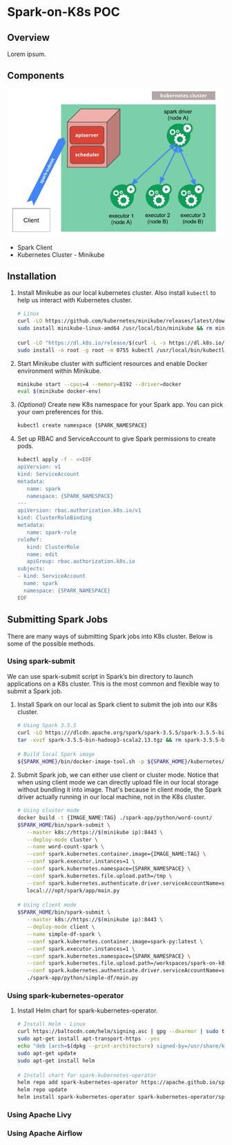 # Spark-on-K8s POC
## Overview
Lorem ipsum.

## Components
![alt text](image.png)
- Spark Client
- Kubernetes Cluster - Minikube

## Installation
1. Install Minikube as our local kubernetes cluster. Also install `kubectl` to help us interact with Kubernetes cluster.
   ```bash
   # Linux
   curl -LO https://github.com/kubernetes/minikube/releases/latest/download/minikube-linux-amd64
   sudo install minikube-linux-amd64 /usr/local/bin/minikube && rm minikube-linux-amd64

   curl -LO "https://dl.k8s.io/release/$(curl -L -s https://dl.k8s.io/release/stable.txt)/bin/linux/amd64/kubectl"
   sudo install -o root -g root -m 0755 kubectl /usr/local/bin/kubectl
   ```
2. Start Minikube cluster with sufficient resources and enable Docker environment within Minikube.
   ```bash
   minikube start --cpus=4 --memory=8192 --driver=docker
   eval $(minikube docker-env)
   ```
3. *(Optional)* Create new K8s namespace for your Spark app. You can pick your own preferences for this.
   ```bash
   kubectl create namespace {SPARK_NAMESPACE}
   ```
4. Set up RBAC and ServiceAccount to give Spark permissions to create pods.
   ```bash
   kubectl apply -f - <<EOF
   apiVersion: v1
   kind: ServiceAccount
   metadata:
      name: spark
      namespace: {SPARK_NAMESPACE}
   ---
   apiVersion: rbac.authorization.k8s.io/v1
   kind: ClusterRoleBinding
   metadata:
      name: spark-role
   roleRef:
      kind: ClusterRole
      name: edit
      apiGroup: rbac.authorization.k8s.io
   subjects:
   - kind: ServiceAccount
     name: spark
     namespace: {SPARK_NAMESPACE}
   EOF
   ```


## Submitting Spark Jobs
There are many ways of submitting Spark jobs into K8s cluster. Below is some of the possible methods.

### Using spark-submit
We can use spark-submit script in Spark’s bin directory to launch applications on a K8s cluster. This is the most common and flexible way to submit a Spark job.
1. Install Spark on our local as Spark client to submit the job into our K8s cluster.
   ```bash
   # Using Spark 3.5.5
   curl -LO https:///dlcdn.apache.org/spark/spark-3.5.5/spark-3.5.5-bin-hadoop3-scala2.13.tgz
   tar -xvzf spark-3.5.5-bin-hadoop3-scala2.13.tgz && rm spark-3.5.5-bin-hadoop3-scala2.13.tgz

   # Build local Spark image
   ${SPARK_HOME}/bin/docker-image-tool.sh -p ${SPARK_HOME}/kubernetes/dockerfiles/spark/bindings/python/Dockerfile build
   ```
2. Submit Spark job, we can either use client or cluster mode. Notice that when using client mode we can directly upload file in our local storage without bundling it into image. That's because in client mode, the Spark driver actually running in our local machine, not in the K8s cluster.
   ```bash
   # Using cluster mode
   docker build -t {IMAGE_NAME:TAG} ./spark-app/python/word-count/
   $SPARK_HOME/bin/spark-submit \
      --master k8s://https://$(minikube ip):8443 \
      --deploy-mode cluster \
      --name word-count-spark \
      --conf spark.kubernetes.container.image={IMAGE_NAME:TAG} \
      --conf spark.executor.instances=1 \
      --conf spark.kubernetes.namespace={SPARK_NAMESPACE} \
      --conf spark.kubernetes.file.upload.path=/tmp \
      --conf spark.kubernetes.authenticate.driver.serviceAccountName=spark \
      local:///opt/spark/app/main.py
   
   # Using client mode
   $SPARK_HOME/bin/spark-submit \
      --master k8s://https://$(minikube ip):8443 \
      --deploy-mode client \
      --name simple-df-spark \
      --conf spark.kubernetes.container.image=spark-py:latest \
      --conf spark.executor.instances=1 \
      --conf spark.kubernetes.namespace={SPARK_NAMESPACE} \
      --conf spark.kubernetes.file.upload.path=/workspaces/spark-on-k8s/tmp \
      --conf spark.kubernetes.authenticate.driver.serviceAccountName=spark \
      ./spark-app/python/simple-df/main.py
   ```

### Using spark-kubernetes-operator
1. Install Helm chart for spark-kubernetes-operator.
   ```bash
   # Install Helm - Linux
   curl https://baltocdn.com/helm/signing.asc | gpg --dearmor | sudo tee /usr/share/keyrings/helm.gpg > /dev/null
   sudo apt-get install apt-transport-https --yes
   echo "deb [arch=$(dpkg --print-architecture) signed-by=/usr/share/keyrings/helm.gpg] https://baltocdn.com/helm/stable/debian/ all main" | sudo tee /etc/apt/sources.list.d/helm-stable-debian.list
   sudo apt-get update
   sudo apt-get install helm

   # Install chart for spark-kubernetes-operator
   helm repo add spark-kubernetes-operator https://apache.github.io/spark-kubernetes-operator
   helm repo update
   helm install spark-kubernetes-operator spark-kubernetes-operator/spark-kubernetes-operator
   ```

### Using Apache Livy

### Using Apache Airflow
